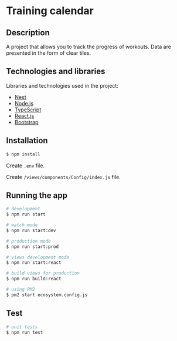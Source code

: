 ﻿﻿Training calendar
====

## Description

A project that allows you to track the progress of workouts. Data are presented in the form of clear tiles.

## Technologies and libraries

Libraries and technologies used in the project:
- [Nest](https://nestjs.com/)
- [Node.js](https://nodejs.org/en/)
- [TypeScript](https://www.typescriptlang.org/)
- [React.js](https://facebook.github.io/react/)
- [Bootstrap](https://v4-alpha.getbootstrap.com)


## Installation

```bash
$ npm install
```

Create `.env` file.

Create `/views/components/Config/index.js` file.

## Running the app

```bash
# development
$ npm run start

# watch mode
$ npm run start:dev

# production mode
$ npm run start:prod

# views development mode
$ npm run start:react

# build views for production
$ npm run build:react

# using PM2
$ pm2 start ecosystem.config.js
```

## Test

```bash
# unit tests
$ npm run test
```
